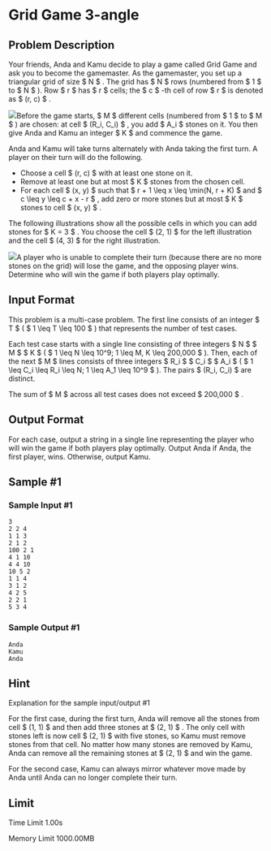 # Grid Game 3-angle

## Problem Description

Your friends, Anda and Kamu decide to play a game called Grid Game and ask you to become the gamemaster. As the gamemaster, you set up a triangular grid of size $ N $ . The grid has $ N $ rows (numbered from $ 1 $ to $ N $ ). Row $ r $ has $ r $ cells; the $ c $ -th cell of row $ r $ is denoted as $ (r, c) $ .

 ![](https://cdn.luogu.com.cn/upload/vjudge_pic/CF2045F/d40475d9abd66fd4b8b1753d7ed7b9ab45f87e16.png)Before the game starts, $ M $ different cells (numbered from $ 1 $ to $ M $ ) are chosen: at cell $ (R_i, C_i) $ , you add $ A_i $ stones on it. You then give Anda and Kamu an integer $ K $ and commence the game.

Anda and Kamu will take turns alternately with Anda taking the first turn. A player on their turn will do the following.

- Choose a cell $ (r, c) $ with at least one stone on it.
- Remove at least one but at most $ K $  stones from the chosen cell.
- For each cell $ (x, y) $ such that $ r + 1 \leq x \leq \min(N, r + K) $ and $ c \leq y \leq c + x - r $ , add zero or more stones but at most $ K $  stones to cell $ (x, y) $ .

The following illustrations show all the possible cells in which you can add stones for $ K = 3 $ . You choose the cell $ (2, 1) $ for the left illustration and the cell $ (4, 3) $ for the right illustration.

 ![](https://cdn.luogu.com.cn/upload/vjudge_pic/CF2045F/b2d9c6a56735a1903fa39837671da9d8b4751eac.png)A player who is unable to complete their turn (because there are no more stones on the grid) will lose the game, and the opposing player wins. Determine who will win the game if both players play optimally.

## Input Format

This problem is a multi-case problem. The first line consists of an integer $ T $ ( $ 1 \leq T \leq 100 $ ) that represents the number of test cases.

Each test case starts with a single line consisting of three integers $ N $ $ M $ $ K $ ( $ 1 \leq N \leq 10^9; 1 \leq M, K \leq 200\,000 $ ). Then, each of the next $ M $ lines consists of three integers $ R_i $ $ C_i $ $ A_i $ ( $ 1 \leq C_i \leq R_i \leq N; 1 \leq A_1 \leq 10^9 $ ). The pairs $ (R_i, C_i) $ are distinct.

The sum of $ M $ across all test cases does not exceed $ 200\,000 $ .

## Output Format

For each case, output a string in a single line representing the player who will win the game if both players play optimally. Output Anda if Anda, the first player, wins. Otherwise, output Kamu.

## Sample #1

### Sample Input #1

```
3
2 2 4
1 1 3
2 1 2
100 2 1
4 1 10
4 4 10
10 5 2
1 1 4
3 1 2
4 2 5
2 2 1
5 3 4
```

### Sample Output #1

```
Anda
Kamu
Anda
```

## Hint

Explanation for the sample input/output #1

For the first case, during the first turn, Anda will remove all the stones from cell $ (1, 1) $ and then add three stones at $ (2, 1) $ . The only cell with stones left is now cell $ (2, 1) $ with five stones, so Kamu must remove stones from that cell. No matter how many stones are removed by Kamu, Anda can remove all the remaining stones at $ (2, 1) $ and win the game.

For the second case, Kamu can always mirror whatever move made by Anda until Anda can no longer complete their turn.

## Limit



Time Limit
1.00s

Memory Limit
1000.00MB